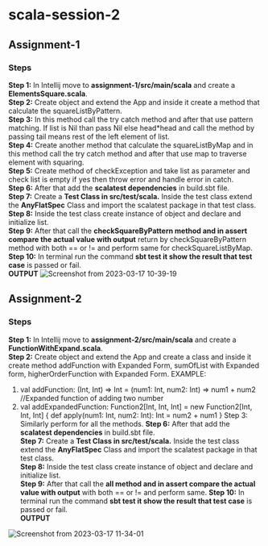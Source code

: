 # scala-session-2
## Assignment-1
### Steps 

**Step 1:** In Intellij move to **assignment-1/src/main/scala** and create a **ElementsSquare.scala**.       
**Step 2:** Create object and extend the App and inside it create a method that calculate the squareListByPattern.    
**Step 3:** In this method call the try catch method and after that use pattern matching. If list is Nil than pass Nil else head*head and call the method by passing tail means rest of the left element of list.   
**Step 4:** Create another method that calculate the squareListByMap and in this method call the try catch method and after that use map to traverse element with squaring.  
**Step 5:** Create method of checkException and take list as parameter and check list is empty if yes then throw error and handle error in catch.   
**Step 6:** After that add the **scalatest dependencies** in build.sbt file.       
**Step 7:** Create a **Test Class in src/test/scala.** Inside the test class extend the **AnyFlatSpec** Class and import the scalatest package in that test class.     
**Step 8:** Inside the test class create instance of object and declare and initialize list.        
**Step 9:** After that call the **checkSquareByPattern method and in assert compare the actual value with output** return by checkSquareByPattern method with both == or != and perform same for checkSquareListByMap.     
**Step 10:** In terminal run the command **sbt test it show the result that test case** is passed or fail.      
**OUTPUT**
![Screenshot from 2023-03-17 10-39-19](https://user-images.githubusercontent.com/124979629/225817894-83997bad-0e43-49dc-988a-abe3bc0f17f4.png)

## Assignment-2
### Steps 
**Step 1:** In Intellij move to **assignment-2/src/main/scala** and create a **FunctionWithExpand.scala**.       
**Step 2:** Create object and extend the App and create a class and inside it create method addFunction with Expanded Form, sumOfList with Expanded form, higherOrderFunction with Expanded Form. 
EXAMPLE:
1. val addFunction: (Int, Int) => Int = (num1: Int, num2: Int) => num1 + num2
  //Expanded function of adding two number
2. val addExpandedFunction: Function2[Int, Int, Int] = new Function2[Int, Int, Int] {
    def apply(num1: Int, num2: Int): Int = num2 + num1
  } 
Step 3: Similarly perform for all the methods.
**Step 6:** After that add the **scalatest dependencies** in build.sbt file.       
**Step 7:** Create a **Test Class in src/test/scala.** Inside the test class extend the **AnyFlatSpec** Class and import the scalatest package in that test class.     
**Step 8:** Inside the test class create instance of object and declare and initialize list.        
**Step 9:** After that call the **all method and in assert compare the actual value with output**  with both == or != and perform same. 
**Step 10:** In terminal run the command **sbt test it show the result that test case** is passed or fail.      
**OUTPUT**

![Screenshot from 2023-03-17 11-34-01](https://user-images.githubusercontent.com/124979629/225825451-eaf7929e-5b24-4b04-a640-0be84cb3edb7.png)
